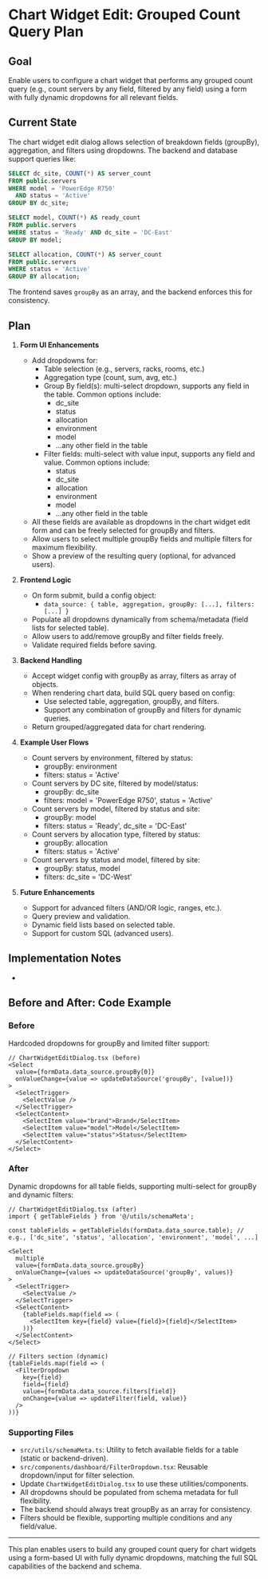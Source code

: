 # Chart Widget Edit: Grouped Count Query Plan

## Goal
Enable users to configure a chart widget that performs any grouped count query (e.g., count servers by any field, filtered by any field) using a form with fully dynamic dropdowns for all relevant fields.

## Current State
The chart widget edit dialog allows selection of breakdown fields (groupBy), aggregation, and filters using dropdowns.
The backend and database support queries like:
```sql
SELECT dc_site, COUNT(*) AS server_count
FROM public.servers
WHERE model = 'PowerEdge R750'
  AND status = 'Active'
GROUP BY dc_site;

SELECT model, COUNT(*) AS ready_count
FROM public.servers
WHERE status = 'Ready' AND dc_site = 'DC-East'
GROUP BY model;

SELECT allocation, COUNT(*) AS server_count
FROM public.servers
WHERE status = 'Active'
GROUP BY allocation;
```
The frontend saves `groupBy` as an array, and the backend enforces this for consistency.

## Plan
1. **Form UI Enhancements**
   - Add dropdowns for:
     - Table selection (e.g., servers, racks, rooms, etc.)
     - Aggregation type (count, sum, avg, etc.)
     - Group By field(s): multi-select dropdown, supports any field in the table. Common options include:
       - dc_site
       - status
       - allocation
       - environment
       - model
       - ...any other field in the table
     - Filter fields: multi-select with value input, supports any field and value. Common options include:
       - status
       - dc_site
       - allocation
       - environment
       - model
       - ...any other field in the table
   - All these fields are available as dropdowns in the chart widget edit form and can be freely selected for groupBy and filters.
   - Allow users to select multiple groupBy fields and multiple filters for maximum flexibility.
   - Show a preview of the resulting query (optional, for advanced users).

2. **Frontend Logic**
   - On form submit, build a config object:
     - `data_source: { table, aggregation, groupBy: [...], filters: [...] }`
   - Populate all dropdowns dynamically from schema/metadata (field lists for selected table).
   - Allow users to add/remove groupBy and filter fields freely.
   - Validate required fields before saving.

3. **Backend Handling**
   - Accept widget config with groupBy as array, filters as array of objects.
   - When rendering chart data, build SQL query based on config:
     - Use selected table, aggregation, groupBy, and filters.
     - Support any combination of groupBy and filters for dynamic queries.
   - Return grouped/aggregated data for chart rendering.

4. **Example User Flows**
   - Count servers by environment, filtered by status:
     - groupBy: environment
     - filters: status = 'Active'
   - Count servers by DC site, filtered by model/status:
     - groupBy: dc_site
     - filters: model = 'PowerEdge R750', status = 'Active'
   - Count servers by model, filtered by status and site:
     - groupBy: model
     - filters: status = 'Ready', dc_site = 'DC-East'
   - Count servers by allocation type, filtered by status:
     - groupBy: allocation
     - filters: status = 'Active'
   - Count servers by status and model, filtered by site:
     - groupBy: status, model
     - filters: dc_site = 'DC-West'

5. **Future Enhancements**
   - Support for advanced filters (AND/OR logic, ranges, etc.).
   - Query preview and validation.
   - Dynamic field lists based on selected table.
   - Support for custom SQL (advanced users).

## Implementation Notes
-
## Before and After: Code Example

### Before
Hardcoded dropdowns for groupBy and limited filter support:
```tsx
// ChartWidgetEditDialog.tsx (before)
<Select
  value={formData.data_source.groupBy[0]}
  onValueChange={value => updateDataSource('groupBy', [value])}
>
  <SelectTrigger>
    <SelectValue />
  </SelectTrigger>
  <SelectContent>
    <SelectItem value="brand">Brand</SelectItem>
    <SelectItem value="model">Model</SelectItem>
    <SelectItem value="status">Status</SelectItem>
  </SelectContent>
</Select>
```

### After
Dynamic dropdowns for all table fields, supporting multi-select for groupBy and dynamic filters:
```tsx
// ChartWidgetEditDialog.tsx (after)
import { getTableFields } from '@/utils/schemaMeta';

const tableFields = getTableFields(formData.data_source.table); // e.g., ['dc_site', 'status', 'allocation', 'environment', 'model', ...]

<Select
  multiple
  value={formData.data_source.groupBy}
  onValueChange={values => updateDataSource('groupBy', values)}
>
  <SelectTrigger>
    <SelectValue />
  </SelectTrigger>
  <SelectContent>
    {tableFields.map(field => (
      <SelectItem key={field} value={field}>{field}</SelectItem>
    ))}
  </SelectContent>
</Select>

// Filters section (dynamic)
{tableFields.map(field => (
  <FilterDropdown
    key={field}
    field={field}
    value={formData.data_source.filters[field]}
    onChange={value => updateFilter(field, value)}
  />
))}
```

### Supporting Files
- `src/utils/schemaMeta.ts`: Utility to fetch available fields for a table (static or backend-driven).
- `src/components/dashboard/FilterDropdown.tsx`: Reusable dropdown/input for filter selection.
- Update `ChartWidgetEditDialog.tsx` to use these utilities/components.
- All dropdowns should be populated from schema metadata for full flexibility.
- The backend should always treat groupBy as an array for consistency.
- Filters should be flexible, supporting multiple conditions and any field/value.

---
This plan enables users to build any grouped count query for chart widgets using a form-based UI with fully dynamic dropdowns, matching the full SQL capabilities of the backend and schema.
